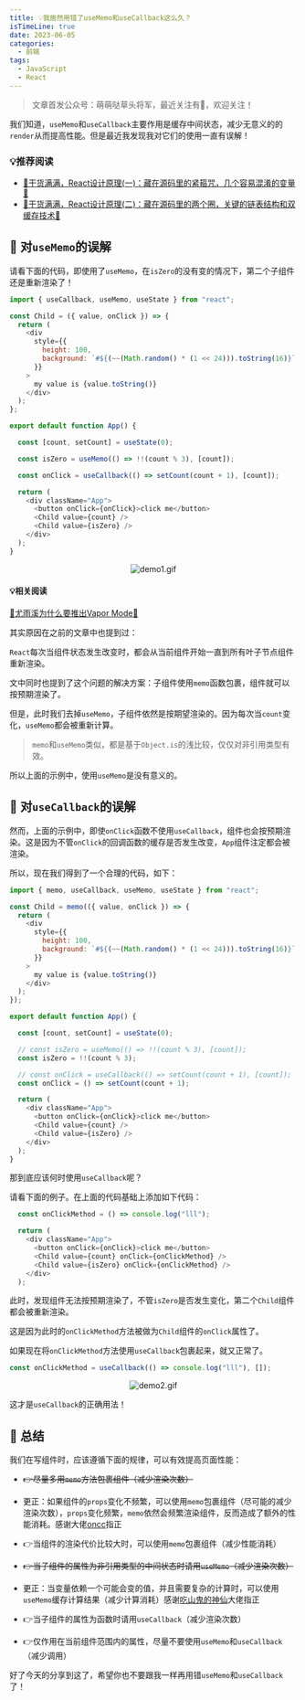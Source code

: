 ```yaml
---
title: 💡我居然用错了useMemo和useCallback这么久？
isTimeLine: true
date: 2023-06-05
categories:
  - 前端
tags:
  - JavaScript
  - React
---
```

> 文章首发公众号：萌萌哒草头将军，最近关注有🎁，欢迎关注！

我们知道，`useMemo`和`useCallback`主要作用是缓存中间状态，减少无意义的的`render`从而提高性能。但是最近我发现我对它们的使用一直有误解！

### 💡推荐阅读

*   [🎉干货满满，React设计原理(一)：藏在源码里的紧箍咒，几个容易混淆的变量🎉](https://juejin.cn/post/7241567583504728119 "https://juejin.cn/post/7241567583504728119")
*   [🎉干货满满，React设计原理(二)：藏在源码里的两个圈，关键的链表结构和双缓存技术🎉](https://link.juejin.cn/?target=)

## 💎 对`useMemo`的误解

请看下面的代码，即使用了`useMemo`，在`isZero`的没有变的情况下，第二个子组件还是重新渲染了！

```js
import { useCallback, useMemo, useState } from "react";

const Child = ({ value, onClick }) => {
  return (
    <div
      style={{
        height: 100,
        background: `#${(~~(Math.random() * (1 << 24))).toString(16)}`
      }}
    >
      my value is {value.toString()}
    </div>
  );
};

export default function App() {

  const [count, setCount] = useState(0);

  const isZero = useMemo(() => !!(count % 3), [count]);

  const onClick = useCallback(() => setCount(count + 1), [count]);

  return (
    <div className="App">
      <button onClick={onClick}>click me</button>
      <Child value={count} />
      <Child value={isZero} />
    </div>
  );
}
```

<p align="center"><img src="https://p6-juejin.byteimg.com/tos-cn-i-k3u1fbpfcp/ab78b32f486049348d365bd15bea677d~tplv-k3u1fbpfcp-watermark.image?" alt="demo1.gif"></p>

#### 💡相关阅读

[🎉尤雨溪为什么要推出Vapor Mode🎉](https://juejin.cn/post/7238153003282513957)

其实原因在之前的文章中也提到过：

`React`每次当组件状态发生改变时，都会从当前组件开始一直到所有叶子节点组件重新渲染。

文中同时也提到了这个问题的解决方案：子组件使用`memo`函数包裹，组件就可以按预期渲染了。

但是，此时我们去掉`useMemo`，子组件依然是按期望渲染的。因为每次当`count`变化，`useMemo`都会被重新计算。

> `memo`和`useMemo`类似，都是基于`Object.is`的浅比较，仅仅对非引用类型有效。

所以上面的示例中，使用`useMemo`是没有意义的。

## 💎 对`useCallback`的误解

然而，上面的示例中，即使`onClick`函数不使用`useCallback`，组件也会按预期渲染。这是因为不管`onClick`的回调函数的缓存是否发生改变，`App`组件注定都会被渲染。

所以，现在我们得到了一个合理的代码，如下：

```js
import { memo, useCallback, useMemo, useState } from "react";

const Child = memo(({ value, onClick }) => {
  return (
    <div
      style={{
        height: 100,
        background: `#${(~~(Math.random() * (1 << 24))).toString(16)}`
      }}
    >
      my value is {value.toString()}
    </div>
  );
});

export default function App() {

  const [count, setCount] = useState(0);

  // const isZero = useMemo(() => !!(count % 3), [count]);
  const isZero = !!(count % 3);

  // const onClick = useCallback(() => setCount(count + 1), [count]);
  const onClick = () => setCount(count + 1);

  return (
    <div className="App">
      <button onClick={onClick}>click me</button>
      <Child value={count} />
      <Child value={isZero} />
    </div>
  );
}
```

那到底应该何时使用`useCallback`呢？

请看下面的例子。在上面的代码基础上添加如下代码：

```js
  const onClickMethod = () => console.log("lll");

  return (
    <div className="App">
      <button onClick={onClick}>click me</button>
      <Child value={count} onClick={onClickMethod} />
      <Child value={isZero} onClick={onClickMethod} />
    </div>
  );
```

此时，发现组件无法按预期渲染了，不管`isZero`是否发生变化，第二个`Child`组件都会被重新渲染。

这是因为此时的`onClickMethod`方法被做为`Child`组件的`onClick`属性了。

如果现在将`onClickMethod`方法使用`useCallback`包裹起来，就又正常了。

```js
const onClickMethod = useCallback(() => console.log("lll"), []);
```

<p align="center"><img src="https://p6-juejin.byteimg.com/tos-cn-i-k3u1fbpfcp/98bb92e54bde484f8dbb6e1a9fde8c93~tplv-k3u1fbpfcp-watermark.image?" alt="demo2.gif"></p>

这才是`useCallback`的正确用法！

## 💎 总结

我们在写组件时，应该遵循下面的规律，可以有效提高页面性能：

*   ~~👉尽量多用`memo`方法包裹组件（减少渲染次数）~~

*   更正：如果组件的`props`变化不频繁，可以使用`memo`包裹组件（尽可能的减少渲染次数），`props`变化频繁，`memo`依然会频繁渲染组件，反而造成了额外的性能消耗。感谢大佬[oncc](https://juejin.cn/user/805263744973693)指正

*   👉当组件的渲染代价比较大时，可以使用`memo`包裹组件（减少性能消耗）

*   ~~👉当子组件的属性为非引用类型的中间状态时请用`useMemo`（减少渲染次数）~~

*   更正：当变量依赖一个可能会变的值，并且需要复杂的计算时，可以使用`useMemo`缓存计算结果（减少计算消耗）感谢[吃山鬼的神仙](https://juejin.cn/user/852876753904286)大佬指正

*   👉当子组件的属性为函数时请用`useCallback`（减少渲染次数）

*   👉仅作用在当前组件范围内的属性，尽量不要使用`useMemo`和`useCallback`（减少调用）

好了今天的分享到这了，希望你也不要跟我一样再用错`useMemo`和`useCallback`了！
